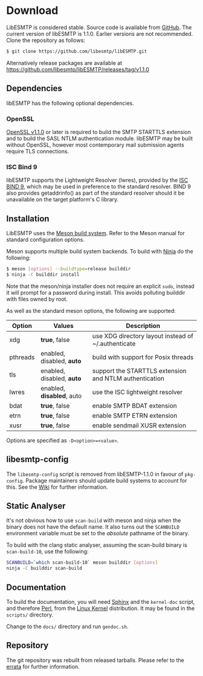 # Download

LibESMTP is considered stable.  Source code is available from
[GitHub](https://github.com/libesmtp/libESMTP).  The current version of
libESMTP is 1.1.0. Earlier versions are not recommended.  Clone the repository
as follows:

``` sh
$ git clone https://github.com/libesmtp/libESMTP.git
```

Alternatively release packages are available at
<https://github.com/libesmtp/libESMTP/releases/tag/v1.1.0>

## Dependencies

libESMTP has the following optional dependencies.

### OpenSSL

[OpenSSL v1.1.0](https://www.openssl.org/) or later is required to build the
SMTP STARTTLS extension and to build the SASL NTLM authentication module.
libESMTP may be built without OpenSSL, however most contemporary mail
submission agents require TLS connections.

### ISC Bind 9

libESMTP supports the Lightweight Resolver (lwres), provided by the [ISC BIND
9](https://www.isc.org/), which may be used in preference to the standard
resolver. BIND 9 also provides getaddrinfo() as part of the standard resolver
should it be unavailable on the target platform's C library.

## Installation

LibESMTP uses the
[Meson build system](https://mesonbuild.com/Getting-meson.html).
Refer to the Meson manual for standard configuration options.

Meson supports multiple build system backends.  To build with
[Ninja](https://ninja-build.org/) do the following:

``` sh
$ meson [options] --buildtype=release builddir
$ ninja -C builddir install
```

Note that the meson/ninja installer does not require an explicit `sudo`,
instead it will prompt for a password during install. This avoids polluting
builddir with files owned by root.

As well as the standard meson options, the following are supported:

Option | Values | Description
-------|--------|------------
xdg | **true**, false | use XDG directory layout instead of ~/.authenticate
pthreads | enabled, disabled, **auto** | build with support for Posix threads
tls | enabled, disabled, **auto** | support the STARTTLS extension and NTLM authentication
lwres | enabled, **disabled**, auto | use the ISC lightweight resolver
bdat | **true**, false | enable SMTP BDAT extension
etrn | **true**, false | enable SMTP ETRN extension
xusr | **true**, false | enable sendmail XUSR extension

Options are specified as `-D<option>=<value>`.

## libesmtp-config

The `libesmtp-config` script is removed from libESMTP-1.1.0 in favour of
`pkg-config`.  Package maintainers should update build systems to account for
this. See the [Wiki](https://github.com/libesmtp/libESMTP/wiki/Config-script)
for further information.

## Static Analyser

It's not obvious how to use `scan-build` with meson and ninja when the binary
does not have the default name.  It also turns out the `SCANBUILD` environment
variable must be set to the *absolute* pathname of the binary.

To build with the clang static analyser, assuming the scan-build binary is
`scan-build-10`, use the following:

``` sh
SCANBUILD=`which scan-build-10` meson builddir [options]
ninja -C builddir scan-build
```

## Documentation

To build the documentation, you will need [Sphinx](https://www.sphinx-doc.org/)
and the `kernel-doc` script, and therefore [Perl](https://www.perl.org/), from
the [Linux Kernel](https://www.kernel.org/) distribution. It may be found in
the `scripts/` directory.

Change to the `docs/` directory and run `gendoc.sh`.

## Repository

The git repository was rebuilt from released tarballs.  Please refer to the
[errata](errata.md) for further information.

